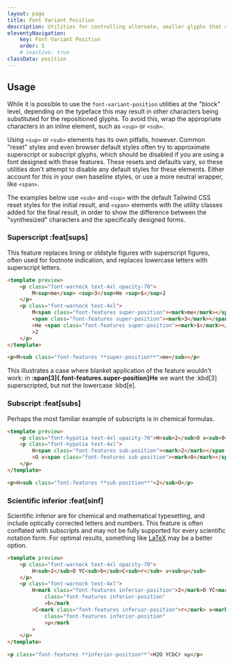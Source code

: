 ```yaml
---
layout: page
title: Font Variant Position
description: Utilities for controlling alternate, smaller glyphs that are positioned as superscript or subscript.
eleventyNavigation:
    key: Font Variant Position
    order: 5
    # inactive: true
classData: position
---
```


## Usage

While it is possible to use the `font-variant-position` utilities at the "block" level, depending on the typeface this may result in other characters being substituted for the repositioned glyphs. To avoid this, wrap the appropriate characters in an inline element, such as `<sup>` or `<sub>`.

Using `<sup>` or `<sub>` elements has its own pitfalls, however. Common "reset" styles and even browser default styles often try to approximate superscript or subscript glyphs, which should be disabled if you are using a font designed with these features. These resets and defaults vary, so these utilities don't attempt to disable any default styles for these elements. Either account for this in your own baseline styles, or use a more neutral wrapper, like `<span>`.

The examples below use `<sub>` and `<sup>` with the default Tailwind CSS reset styles for the initial result, and `<span>` elements with the utility classes added for the final result, in order to show the difference between the "synthesized" characters and the specifically designed forms.

### Superscript :feat[sups]

This feature replaces lining or oldstyle figures with superscript figures, often used for footnote indication, and replaces lowercase letters with superscript letters.

```html emerald
<template preview>
    <p class="font-warnock text-4xl opacity-70">
        M<sup>me</sup> <sup>3</sup>He <sup>$</sup>2
    </p>
    <p class="font-warnock text-4xl">
        M<span class="font-features super-position"><mark>me</mark></span>
        <span class="font-features super-position"><mark>3</mark></span
        >He <span class="font-features super-position"><mark>$</mark></span
        >2
    </p>
</template>

<p>M<sub class="font-features **super-position**">me</sub></p>
```

This illustrates a case where blanket application of the feature wouldn't work:
in **:span[3]{.font-features.super-position}He** we want the :kbd[3] superscripted, but not the lowercase :kbd[e].

### Subscript :feat[subs]

Perhaps the most familiar example of subscripts is in chemical formulas.

```html orange
<template preview>
    <p class="font-hypatia text-4xl opacity-70">H<sub>2</sub>O x<sub>0</sub></p>
    <p class="font-hypatia text-4xl">
        H<span class="font-features sub-position"><mark>2</mark></span
        >O x<span class="font-features sub-position"><mark>0</mark></span>
    </p>
</template>

<p>H<sub class="font-features **sub-position**">2</sub>O</p>
```

### Scientific inferior :feat[sinf]

Scientific inferior are for chemical and mathematical typesetting, and include optically corrected letters and numbers. This feature is often conflated with subscripts and may not be fully supported for every scientific notation form. For optimal results, something like [LaTeX](https://katex.org/) may be a better option.

```html rose
<template preview>
    <p class="font-warnock text-4xl opacity-70">
        H<sub>2</sub>O YC<sub>b</sub>C<sub>r</sub> ν<sub>μ</sub>
    </p>
    <p class="font-warnock text-4xl">
        H<mark class="font-features inferior-position">2</mark>O YC<mark
            class="font-features inferior-position"
            >b</mark
        >C<mark class="font-features inferior-position">r</mark> ν<mark
            class="font-features inferior-position"
            >μ</mark
        >
    </p>
</template>

<p class="font-features **inferior-position**">H2O YCbCr νμ</p>
```
